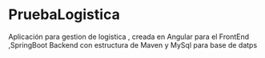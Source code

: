 # PruebaLogistica
Aplicación para gestion de logistica , creada en Angular para el FrontEnd ,SpringBoot Backend con estructura de Maven y MySql para base de datps
